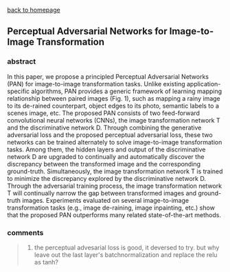 
[back to homepage](https://viridyu.github.io/)

## Perceptual Adversarial Networks for Image-to-Image Transformation

### abstract

In this paper, we propose a principled Perceptual Adversarial Networks (PAN) for image-to-image transformation tasks. Unlike existing application-specific algorithms, PAN provides a generic framework of learning mapping relationship between paired images (Fig. 1), such as mapping a rainy image to its de-rained counterpart, object edges to its photo, semantic labels to a scenes image, etc. The proposed PAN consists of two feed-forward convolutional neural networks (CNNs), the image transformation network T and the discriminative network D. Through combining the generative adversarial loss and the proposed perceptual adversarial loss, these two networks can be trained alternately to solve image-to-image transformation tasks. Among them, the hidden layers and output of the discriminative network D are upgraded to continually and automatically discover the discrepancy between the transformed image and the corresponding ground-truth. Simultaneously, the image transformation network T is trained to minimize the discrepancy explored by the discriminative network D. Through the adversarial training process, the image transformation network T will continually narrow the gap between transformed images and ground-truth images. Experiments evaluated on several image-to-image transformation tasks (e.g., image de-raining, image inpainting, etc.) show that the proposed PAN outperforms many related state-of-the-art methods.

### comments
> 1. the perceptual advesarial loss is good, it deversed to try. but why leave out the last layer's batchnormalization and replace the relu as tanh?


